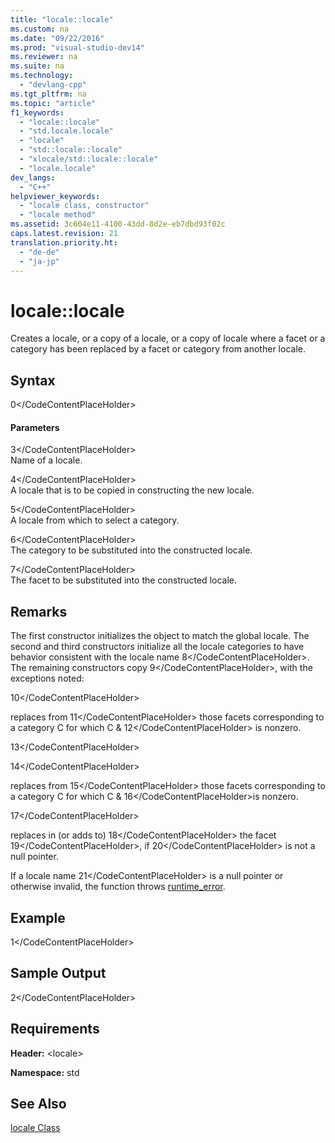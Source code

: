 ```yaml
---
title: "locale::locale"
ms.custom: na
ms.date: "09/22/2016"
ms.prod: "visual-studio-dev14"
ms.reviewer: na
ms.suite: na
ms.technology: 
  - "devlang-cpp"
ms.tgt_pltfrm: na
ms.topic: "article"
f1_keywords: 
  - "locale::locale"
  - "std.locale.locale"
  - "locale"
  - "std::locale::locale"
  - "xlocale/std::locale::locale"
  - "locale.locale"
dev_langs: 
  - "C++"
helpviewer_keywords: 
  - "locale class, constructor"
  - "locale method"
ms.assetid: 3c604e11-4100-43dd-8d2e-eb7dbd93f02c
caps.latest.revision: 21
translation.priority.ht: 
  - "de-de"
  - "ja-jp"
---
```

# locale::locale
Creates a locale, or a copy of a locale, or a copy of locale where a facet or a category has been replaced by a facet or category from another locale.  
  
## Syntax  
  
<CodeContentPlaceHolder>0\</CodeContentPlaceHolder>  
#### Parameters  
 <CodeContentPlaceHolder>3\</CodeContentPlaceHolder>  
 Name of a locale.  
  
 <CodeContentPlaceHolder>4\</CodeContentPlaceHolder>  
 A locale that is to be copied in constructing the new locale.  
  
 <CodeContentPlaceHolder>5\</CodeContentPlaceHolder>  
 A locale from which to select a category.  
  
 <CodeContentPlaceHolder>6\</CodeContentPlaceHolder>  
 The category to be substituted into the constructed locale.  
  
 <CodeContentPlaceHolder>7\</CodeContentPlaceHolder>  
 The facet to be substituted into the constructed locale.  
  
## Remarks  
 The first constructor initializes the object to match the global locale. The second and third constructors initialize all the locale categories to have behavior consistent with the locale name <CodeContentPlaceHolder>8\</CodeContentPlaceHolder>. The remaining constructors copy <CodeContentPlaceHolder>9\</CodeContentPlaceHolder>, with the exceptions noted:  
  
 <CodeContentPlaceHolder>10\</CodeContentPlaceHolder>  
  
 replaces from <CodeContentPlaceHolder>11\</CodeContentPlaceHolder> those facets corresponding to a category C for which C & <CodeContentPlaceHolder>12\</CodeContentPlaceHolder> is nonzero.  
  
 <CodeContentPlaceHolder>13\</CodeContentPlaceHolder>  
  
 <CodeContentPlaceHolder>14\</CodeContentPlaceHolder>  
  
 replaces from <CodeContentPlaceHolder>15\</CodeContentPlaceHolder> those facets corresponding to a category C for which C & <CodeContentPlaceHolder>16\</CodeContentPlaceHolder>is nonzero.  
  
 <CodeContentPlaceHolder>17\</CodeContentPlaceHolder>  
  
 replaces in (or adds to) <CodeContentPlaceHolder>18\</CodeContentPlaceHolder> the facet <CodeContentPlaceHolder>19\</CodeContentPlaceHolder>, if <CodeContentPlaceHolder>20\</CodeContentPlaceHolder> is not a null pointer.  
  
 If a locale name <CodeContentPlaceHolder>21\</CodeContentPlaceHolder> is a null pointer or otherwise invalid, the function throws [runtime_error](../vs140/runtime_error-class.md).  
  
## Example  
  
<CodeContentPlaceHolder>1\</CodeContentPlaceHolder>  
## Sample Output  
  
<CodeContentPlaceHolder>2\</CodeContentPlaceHolder>  
## Requirements  
 **Header:** \<locale>  
  
 **Namespace:** std  
  
## See Also  
 [locale Class](../vs140/locale-class.md)
